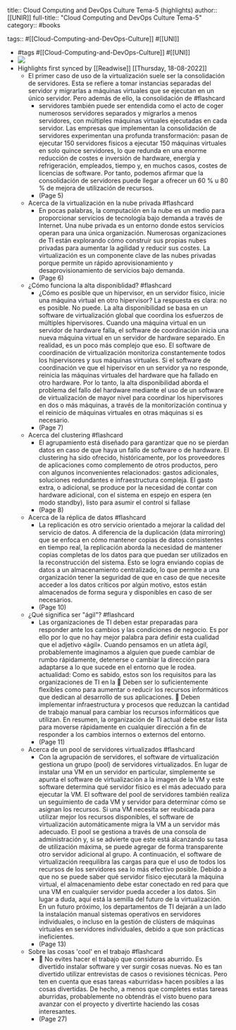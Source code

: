 title:: Cloud Computing and DevOps Culture Tema-5 (highlights)
author:: [[UNIR]]
full-title:: "Cloud Computing and DevOps Culture Tema-5"
category:: #books

tags:: #[[Cloud-Computing-and-DevOps-Culture]] #[[UNI]]

- #tags #[[Cloud-Computing-and-DevOps-Culture]] #[[UNI]]
- ![](https://readwise-assets.s3.amazonaws.com/media/uploaded_book_covers/profile_22942/531d5576-c016-4406-9071-e6f73b67516f.jpg)
- Highlights first synced by [[Readwise]] [[Thursday, 18-08-2022]]
	- El primer caso de uso de la virtualización suele ser la consolidación de servidores. Esta se refiere a tomar instancias separadas del servidor y migrarlas a máquinas virtuales que se ejecutan en un único servidor. Pero además de ello, la consolidación de #flashcard
		- servidores también puede ser entendida como el acto de coger numerosos servidores separados  y  migrarlos  a  menos  servidores,  con  múltiples  máquinas  virtuales ejecutadas en cada servidor. Las  empresas  que  implementan  la  consolidación  de  servidores  experimentan  una profunda  transformación:  pasan  de  ejecutar  150  servidores  físicos  a  ejecutar  150 máquinas  virtuales  en  solo  quince  servidores,  lo  que  redunda  en  una  enorme reducción  de  costes  e  inversión  de  hardware,  energía  y  refrigeración,  empleados, tiempo  y,  en  muchos  casos,  costes  de  licencias  de  software.  Por  tanto,  podemos afirmar que la consolidación de servidores puede llegar a ofrecer un 60 % u 80 % de mejora de utilización de recursos.
		- (Page 5)
	- Acerca de la virtualización en la nube privada #flashcard
		- En  pocas  palabras,  la  computación  en  la  nube  es  un  medio  para  proporcionar servicios de tecnología bajo demanda a través de Internet. Una nube privada es un entorno  donde  estos  servicios  operan  para  una  única  organización.  Numerosas organizaciones  de  TI  están  explorando  cómo  construir  sus  propias  nubes  privadas para aumentar la agilidad y reducir sus costes. La virtualización es un componente clave  de  las  nubes  privadas  porque  permite  un  rápido  aprovisionamiento  y desaprovisionamiento de servicios bajo demanda.
		- (Page 6)
	- ¿Cómo funciona la alta disponiblidad? #flashcard
		- ¿Cómo es posible que un hipervisor, en un servidor físico, inicie una máquina virtual en  otro  hipervisor?  La  respuesta  es  clara:  no  es  posible.  No  puede.  La  alta disponibilidad  se  basa  en  un  software  de  virtualización  global  que  coordina  los esfuerzos de múltiples hipervisores. Cuando una máquina virtual en un servidor de hardware falla, el software de coordinación inicia una nueva máquina virtual en un servidor de hardware separado. En  realidad,  es  un  poco  más  complejo  que  eso.  El  software  de  coordinación  de virtualización  monitoriza  constantemente  todos  los  hipervisores  y  sus  máquinas virtuales.  Si  el  software de  coordinación  ve que el hipervisor en  un  servidor  ya no responde,  reinicia  las  máquinas  virtuales  del  hardware  que  ha  fallado  en  otro hardware.  Por  lo  tanto,  la  alta  disponibilidad  aborda  el  problema  del  fallo  del hardware  mediante  el  uso  de  un  software  de  virtualización  de  mayor  nivel  para coordinar los hipervisores en dos o más máquinas, a través de la monitorización continua y el reinicio de máquinas virtuales en otras máquinas si es necesario.
		- (Page 7)
	- Acerca del clustering #flashcard
		- El agrupamiento está diseñado para garantizar que no se pierdan datos en caso de que  haya  un  fallo  de  software  o  de  hardware.  El  clustering  ha  sido  ofrecido, históricamente,  por  los  proveedores  de  aplicaciones  como  complemento  de  otros productos,  pero  con  algunos  inconvenientes  relacionados:  gastos  adicionales, soluciones  redundantes  e  infraestructura  compleja.  El  gasto  extra,  o  adicional,  se produce por la necesidad de contar con hardware adicional, con el sistema en espejo en  espera  (en  modo  standby),  listo  para  asumir  el  control  si  fallase
		- (Page 8)
	- Acerca de la réplica de datos #flashcard
		- La replicación es otro servicio orientado a mejorar la calidad del servicio de datos. A diferencia de la duplicación (data mirroring) que se enfoca en cómo mantener copias de  datos  consistentes  en  tiempo  real,  la  replicación  aborda  la  necesidad  de mantener  copias  completas  de  los  datos  para  que  puedan  ser  utilizados  en  la reconstrucción  del  sistema.  Esto  se logra  enviando  copias  de  datos  a  un almacenamiento centralizado, lo que permite a una organización tener la seguridad de que en caso de que necesite acceder a los datos críticos por algún motivo, estos están almacenados de forma segura y disponibles en caso de ser necesarios.
		- (Page 10)
	- ¿Qué significa ser "ágil"? #flashcard
		- Las organizaciones de TI deben estar preparadas para responder ante los cambios y las condiciones de negocio. Es por ello por lo que no hay mejor palabra para definir esta  cualidad  que  el  adjetivo  «ágil».  Cuando  pensamos  en  un  atleta  ágil, probablemente  imaginamos  a  alguien  que  puede  cambiar  de  rumbo  rápidamente, detenerse o cambiar la dirección para adaptarse a lo que sucede en el entorno que le rodea. actualidad: Como  es  sabido,  estos  son  los  requisitos  para  las  organizaciones  de  TI  en  la   Deben ser lo suficientemente flexibles como para aumentar o reducir los recursos informáticos que dedican al desarrollo de sus aplicaciones.   Deben  implementar  infraestructura  y  procesos  que  reduzcan  la  cantidad  de trabajo manual para cambiar los recursos informáticos que utilizan. En resumen, la organización de TI actual debe estar lista para moverse rápidamente en  cualquier  dirección  a  fin  de  responder  a  los  cambios  internos  o  externos  del entorno.
		- (Page 11)
	- Acerca de un pool de servidores virtualizados #flashcard
		- Con  la  agrupación  de  servidores,  el  software  de  virtualización  gestiona  un  grupo (pool)  de  servidores  virtualizados.  En  lugar  de  instalar  una  VM  en  un  servidor  en particular, simplemente se apunta el software de virtualización a la imagen de la VM y este software determina qué servidor físico es el más adecuado para ejecutar la VM. El software del pool de servidores también realiza un seguimiento de cada VM y  servidor  para  determinar  cómo  se  asignan  los  recursos.  Si  una  VM  necesita  ser reubicada para utilizar mejor los recursos disponibles, el software de virtualización automáticamente migra la VM a un servidor más adecuado. El pool se gestiona a través de una consola de administración y, si se advierte que este  está  alcanzando  su  tasa  de  utilización  máxima,  se  puede  agregar  de  forma transparente  otro  servidor  adicional  al  grupo.  A  continuación,  el  software  de virtualización  reequilibra  las  cargas  para  que  el  uso  de  todos  los  recursos  de  los servidores sea lo más efectivo posible. Debido a que no se puede saber qué servidor físico ejecutará la máquina virtual, el almacenamiento debe estar conectado en red para que una VM en cualquier servidor pueda acceder a los datos. Sin lugar a duda,  aquí está la semilla del futuro de la virtualización. En un futuro próximo, los departamentos de TI dejarán a un lado la instalación manual sistemas operativos en servidores individuales, o incluso en la gestión de clústers de máquinas virtuales en servidores individuales, debido a que son prácticas ineficientes.
		- (Page 13)
	- Sobre las cosas 'cool' en el trabajo #flashcard
		-   No evites hacer el trabajo que consideras aburrido. Es divertido instalar software y  ver  surgir  cosas  nuevas.  No  es  tan  divertido  utilizar  entrevistas  de  casos  o revisiones técnicas. Pero ten en cuenta que esas tareas «aburridas» hacen posibles a las cosas divertidas. De hecho, a menos que completes estas tareas aburridas, probablemente  no  obtendrás  el  visto  bueno  para  avanzar  con  el  proyecto  y divertirte haciendo las cosas interesantes.
		- (Page 27)